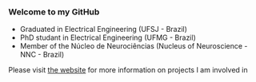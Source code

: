 ### Welcome to my GitHub

- Graduated in Electrical Engineering (UFSJ - Brazil)
- PhD studant in Electrical Engineering (UFMG - Brazil)
- Member of the Núcleo de Neurociências (Nucleus of Neuroscience - NNC - Brazil)

Please visit [the website](https://github.com/orgs/nnc-ufmg/repositories) for more information on projects I am involved in

<!--
**mcjpedro/mcjpedro** is a ✨ _special_ ✨ repository because its `README.md` (this file) appears on your GitHub profile.
Here are some ideas to get you started:
- Graduated in Electrical Engineering (UFSJ)
- Master's Degree studant in Electrical Engineering (UFMG)
- Member of the Neuroscience Center (UFMG)
-->
